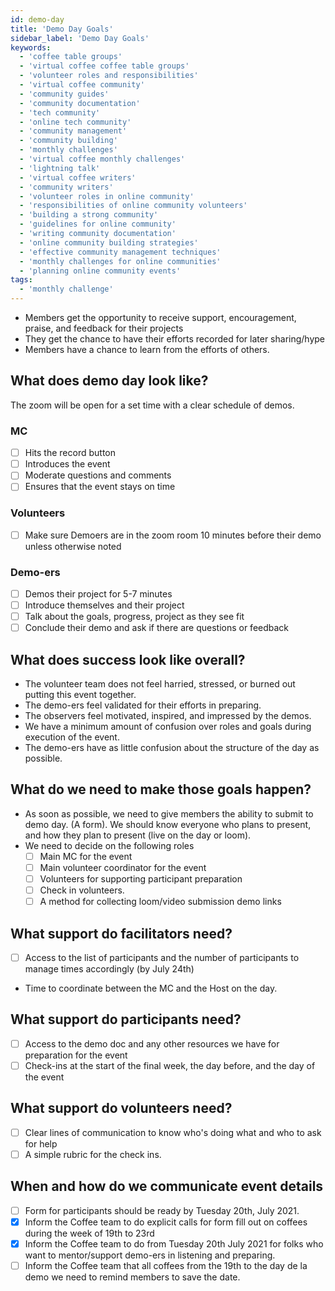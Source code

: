 ```yaml
---
id: demo-day
title: 'Demo Day Goals'
sidebar_label: 'Demo Day Goals'
keywords:
  - 'coffee table groups'
  - 'virtual coffee coffee table groups'
  - 'volunteer roles and responsibilities'
  - 'virtual coffee community'
  - 'community guides'
  - 'community documentation'
  - 'tech community'
  - 'online tech community'
  - 'community management'
  - 'community building'
  - 'monthly challenges'
  - 'virtual coffee monthly challenges'
  - 'lightning talk'
  - 'virtual coffee writers'
  - 'community writers'
  - 'volunteer roles in online community'
  - 'responsibilities of online community volunteers'
  - 'building a strong community'
  - 'guidelines for online community'
  - 'writing community documentation'
  - 'online community building strategies'
  - 'effective community management techniques'
  - 'monthly challenges for online communities'
  - 'planning online community events'
tags:
  - 'monthly challenge'
---
```


- Members get the opportunity to receive support, encouragement, praise, and feedback for their projects
- They get the chance to have their efforts recorded for later sharing/hype
- Members have a chance to learn from the efforts of others.

## What does demo day look like?

The zoom will be open for a set time with a clear schedule of demos.

### MC

- [ ] Hits the record button
- [ ] Introduces the event
- [ ] Moderate questions and comments
- [ ] Ensures that the event stays on time

### Volunteers

- [ ] Make sure Demoers are in the zoom room 10 minutes before their demo unless otherwise noted

### Demo-ers

- [ ] Demos their project for 5-7 minutes
- [ ] Introduce themselves and their project
- [ ] Talk about the goals, progress, project as they see fit
- [ ] Conclude their demo and ask if there are questions or feedback

## What does success look like overall?

- The volunteer team does not feel harried, stressed, or burned out putting this event together.
- The demo-ers feel validated for their efforts in preparing.
- The observers feel motivated, inspired, and impressed by the demos.
- We have a minimum amount of confusion over roles and goals during execution of the event.
- The demo-ers have as little confusion about the structure of the day as possible.

## What do we need to make those goals happen?

- As soon as possible, we need to give members the ability to submit to demo day. (A form). We should know everyone who plans to present, and how they plan to present (live on the day or loom).
- We need to decide on the following roles
  - [ ] Main MC for the event
  - [ ] Main volunteer coordinator for the event
  - [ ] Volunteers for supporting participant preparation
  - [ ] Check in volunteers.
  - [ ] A method for collecting loom/video submission demo links

## What support do facilitators need?

- [ ] Access to the list of participants and the number of participants to manage times accordingly (by July 24th)
- Time to coordinate between the MC and the Host on the day.

## What support do participants need?

- [ ] Access to the demo doc and any other resources we have for preparation for the event
- [ ] Check-ins at the start of the final week, the day before, and the day of the event

## What support do volunteers need?

- [ ] Clear lines of communication to know who's doing what and who to ask for help
- [ ] A simple rubric for the check ins.

## When and how do we communicate event details

- [ ] Form for participants should be ready by Tuesday 20th, July 2021.
- [x] Inform the Coffee team to do explicit calls for form fill out on coffees during the week of 19th to 23rd
- [x] Inform the Coffee team to do from Tuesday 20th July 2021 for folks who want to mentor/support demo-ers in listening and preparing.
- [ ] Inform the Coffee team that all coffees from the 19th to the day de la demo we need to remind members to save the date.
